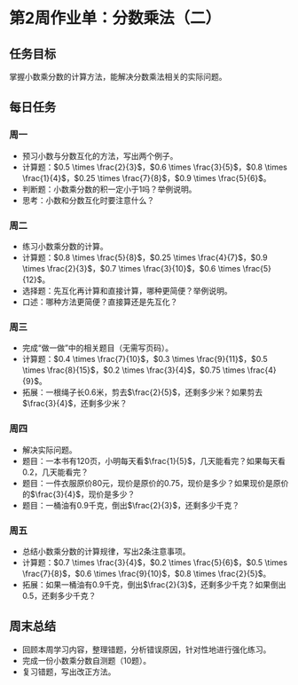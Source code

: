 # 第2周作业单：分数乘法（二）

## 任务目标

掌握小数乘分数的计算方法，能解决分数乘法相关的实际问题。

## 每日任务

### 周一
- 预习小数与分数互化的方法，写出两个例子。
- 计算题：$0.5 \times \frac{2}{3}$，$0.6 \times \frac{3}{5}$，$0.8 \times \frac{1}{4}$，$0.25 \times \frac{7}{8}$，$0.9 \times \frac{5}{6}$。
- 判断题：小数乘分数的积一定小于1吗？举例说明。
- 思考：小数和分数互化时要注意什么？

### 周二
- 练习小数乘分数的计算。
- 计算题：$0.8 \times \frac{5}{8}$，$0.25 \times \frac{4}{7}$，$0.9 \times \frac{2}{3}$，$0.7 \times \frac{3}{10}$，$0.6 \times \frac{5}{12}$。
- 选择题：先互化再计算和直接计算，哪种更简便？举例说明。
- 口述：哪种方法更简便？直接算还是先互化？

### 周三
- 完成“做一做”中的相关题目（无需写页码）。
- 计算题：$0.4 \times \frac{7}{10}$，$0.3 \times \frac{9}{11}$，$0.5 \times \frac{8}{15}$，$0.2 \times \frac{3}{4}$，$0.75 \times \frac{4}{9}$。
- 拓展：一根绳子长$0.6$米，剪去$\frac{2}{5}$，还剩多少米？如果剪去$\frac{3}{4}$，还剩多少米？

### 周四
- 解决实际问题。
- 题目：一本书有$120$页，小明每天看$\frac{1}{5}$，几天能看完？如果每天看$0.2$，几天能看完？
- 题目：一件衣服原价$80$元，现价是原价的$0.75$，现价是多少？如果现价是原价的$\frac{3}{4}$，现价是多少？
- 题目：一桶油有$0.9$千克，倒出$\frac{2}{3}$，还剩多少千克？

### 周五
- 总结小数乘分数的计算规律，写出2条注意事项。
- 计算题：$0.7 \times \frac{3}{4}$，$0.2 \times \frac{5}{6}$，$0.5 \times \frac{7}{8}$，$0.6 \times \frac{9}{10}$，$0.8 \times \frac{2}{5}$。
- 拓展：如果一桶油有$0.9$千克，倒出$\frac{2}{3}$，还剩多少千克？如果倒出$0.5$，还剩多少千克？

## 周末总结

- 回顾本周学习内容，整理错题，分析错误原因，针对性地进行强化练习。
- 完成一份小数乘分数自测题（10题）。
- 复习错题，写出改正方法。
